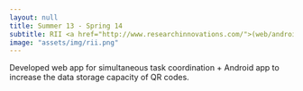 ```yaml
---
layout: null
title: Summer 13 - Spring 14
subtitle: RII <a href="http://www.researchinnovations.com/">(web/android dev)</a>
image: "assets/img/rii.png"
---
```

Developed web app for simultaneous task coordination + Android app to increase the data storage capacity of QR codes.